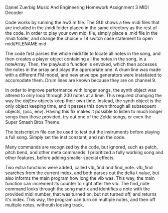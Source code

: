 Daniel Zuerbig
Music And Engineering
Homework Assignment 3
MIDI Decoder


Code works by running the hw3.m file. The GUI shows a few midi files that are included in the /midi folder placed in the same directory as the rest of the code. In order to play your own midi file, simply place a .mid file in the /midi folder, and change the choice = 18 switch case statement to open midi/FILENAME.mid

The code first parses the whole midi file to locate all notes in the song, and then creates a player object containing all the notes in the song, in a noteArray. Then, the playAudio function is envoked, which then accesses the notes in the array and plays the appropriate one. A drum line was made with a different FM model, and new envelope generators were instatiated to accomodate them. Drum lines are known because they are on channel 9. 

In order to improve performance with longer songs, the synth object was altered to only loop through 200 notes at a time. This required changing the way the objEnv objects keep their own time. Instead, the synth object is the only object keeping time, and it passes this down through all subsequent objects, (osc, env). Having this fix makes it possible to listen to much longer songs than those provided, try out one of the Zelda songs, or even the Super Smash Bros Theme. 

The testscript.m file can be used to test out the instruments before playing a full song. Simply set the inst constant, and run the code.

Many commands are recognized by the code, but ignored, such as patch, pitch bend, and other meta commands. I prioritized a fully working song and other features, before adding smaller special effects. 

Two extra functions were added, called vlb_find and find_note. vlb_find searches from the current index, and both parses out the delta t value, but also informs the main program how long the vlb was. This way, the main function can increment its counter to right after the vlb. The find_note command looks through the song matrix and identifies a note with the provided midi number, that was turned on, but not turned off, and returns it's index. This way, the program can turn on multiple notes, and then off multiple notes, withouth loosing track. 
